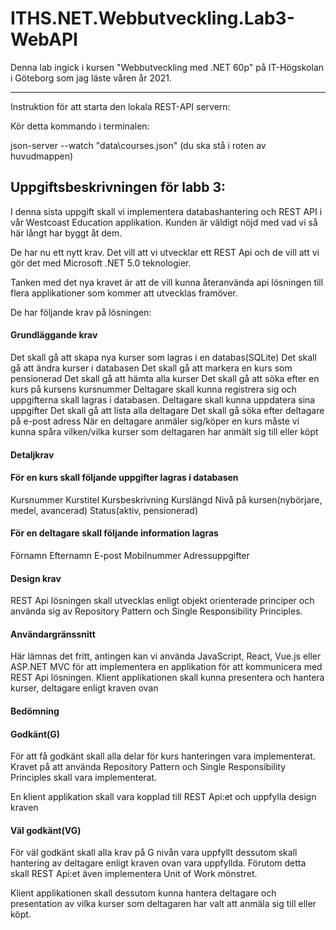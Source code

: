 # ITHS.NET.Webbutveckling.Lab3-WebAPI
 
Denna lab ingick i kursen "Webbutveckling med .NET 60p" på IT-Högskolan i Göteborg som jag läste våren år 2021.

---------------------------------

Instruktion för att starta den lokala REST-API servern:

Kör detta kommando i terminalen: 

json-server --watch "data\courses.json"      (du ska stå i roten av huvudmappen)

## Uppgiftsbeskrivningen för labb 3:
I denna sista uppgift skall vi implementera databashantering och REST API i vår Westcoast Education applikation.
Kunden är väldigt nöjd med vad vi så här långt har byggt åt dem.

De har nu ett nytt krav. Det vill att vi utvecklar ett REST Api och de vill att vi gör det med Microsoft .NET 5.0 teknologier.

Tanken med det nya kravet är att de vill kunna återanvända api lösningen till flera applikationer som kommer att utvecklas framöver.

De har följande krav på lösningen:

#### Grundläggande krav
Det skall gå att skapa nya kurser som lagras i en databas(SQLite)
Det skall gå att ändra kurser i databasen
Det skall gå att markera en kurs som pensionerad
Det skall gå att hämta alla kurser
Det skall gå att söka efter en kurs på kursens kursnummer
Deltagare skall kunna registrera sig och uppgifterna skall lagras i databasen.
Deltagare skall kunna uppdatera sina uppgifter
Det skall gå att lista alla deltagare
Det skall gå söka efter deltagare på e-post adress
När en deltagare anmäler sig/köper en kurs måste vi kunna spåra vilken/vilka kurser som deltagaren har anmält sig till eller köpt
#### Detaljkrav
#### För en kurs skall följande uppgifter lagras i databasen

Kursnummer
Kurstitel
Kursbeskrivning
Kurslängd
Nivå på kursen(nybörjare, medel, avancerad)
Status(aktiv, pensionerad)
#### För en deltagare skall följande information lagras

Förnamn
Efternamn
E-post
Mobilnummer
Adressuppgifter
#### Design krav
REST Api lösningen skall utvecklas enligt objekt orienterade principer och använda sig av Repository Pattern och Single Responsibility Principles.

#### Användargränssnitt
Här lämnas det fritt, antingen kan vi använda JavaScript, React, Vue.js eller ASP.NET MVC för att implementera en applikation för att kommunicera med REST Api lösningen. Klient applikationen skall kunna presentera och hantera kurser, deltagare enligt kraven ovan

#### Bedömning
#### Godkänt(G)
För att få godkänt skall alla delar för kurs hanteringen vara implementerat. Kravet på att använda Repository Pattern och Single Responsibility Principles skall vara implementerat.

En klient applikation skall vara kopplad till REST Api:et och uppfylla design kraven

#### Väl godkänt(VG)
För väl godkänt skall alla krav på G nivån vara uppfyllt dessutom skall hantering av deltagare enligt kraven ovan vara uppfyllda. Förutom detta skall REST Api:et även implementera Unit of Work mönstret.

Klient applikationen skall dessutom kunna hantera deltagare och presentation av vilka kurser som deltagaren har valt att anmäla sig till eller köpt.


